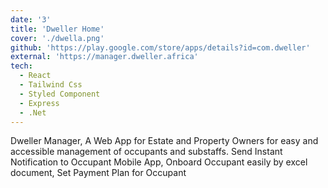 ```yaml
---
date: '3'
title: 'Dweller Home'
cover: './dwella.png'
github: 'https://play.google.com/store/apps/details?id=com.dweller'
external: 'https://manager.dweller.africa'
tech:
  - React
  - Tailwind Css
  - Styled Component
  - Express
  - .Net
---
```


Dweller Manager, A Web App for Estate and Property Owners for easy and accessible management of occupants and substaffs. Send Instant Notification to Occupant Mobile App, Onboard Occupant easily by excel document, Set Payment Plan for Occupant
